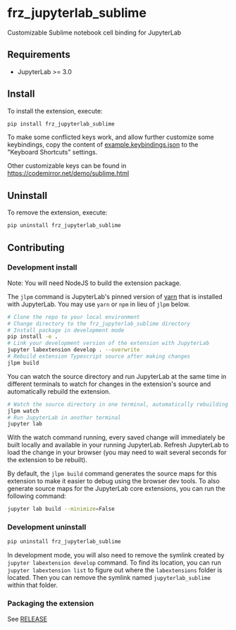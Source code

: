 # frz_jupyterlab_sublime

Customizable Sublime notebook cell binding for JupyterLab

## Requirements

- JupyterLab >= 3.0

## Install

To install the extension, execute:

```bash
pip install frz_jupyterlab_sublime
```

To make some conflicted keys work, and allow further customize some keybindings, copy the content of [example.keybindings.json](https://github.com/zhangfeiran/jupyterlab_sublime/blob/master/example.keybindings.json) to the "Keyboard Shortcuts" settings.

Other customizable keys can be found in https://codemirror.net/demo/sublime.html

## Uninstall

To remove the extension, execute:

```bash
pip uninstall frz_jupyterlab_sublime
```

## Contributing

### Development install

Note: You will need NodeJS to build the extension package.

The `jlpm` command is JupyterLab's pinned version of
[yarn](https://yarnpkg.com/) that is installed with JupyterLab. You may use
`yarn` or `npm` in lieu of `jlpm` below.

```bash
# Clone the repo to your local environment
# Change directory to the frz_jupyterlab_sublime directory
# Install package in development mode
pip install -e .
# Link your development version of the extension with JupyterLab
jupyter labextension develop . --overwrite
# Rebuild extension Typescript source after making changes
jlpm build
```

You can watch the source directory and run JupyterLab at the same time in different terminals to watch for changes in the extension's source and automatically rebuild the extension.

```bash
# Watch the source directory in one terminal, automatically rebuilding when needed
jlpm watch
# Run JupyterLab in another terminal
jupyter lab
```

With the watch command running, every saved change will immediately be built locally and available in your running JupyterLab. Refresh JupyterLab to load the change in your browser (you may need to wait several seconds for the extension to be rebuilt).

By default, the `jlpm build` command generates the source maps for this extension to make it easier to debug using the browser dev tools. To also generate source maps for the JupyterLab core extensions, you can run the following command:

```bash
jupyter lab build --minimize=False
```

### Development uninstall

```bash
pip uninstall frz_jupyterlab_sublime
```

In development mode, you will also need to remove the symlink created by `jupyter labextension develop`
command. To find its location, you can run `jupyter labextension list` to figure out where the `labextensions`
folder is located. Then you can remove the symlink named `jupyterlab_sublime` within that folder.

### Packaging the extension

See [RELEASE](RELEASE.md)
